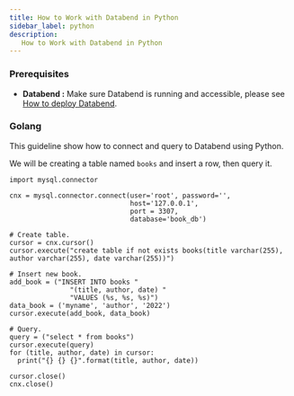 ```yaml
---
title: How to Work with Databend in Python
sidebar_label: python
description:
   How to Work with Databend in Python
---
```


### Prerequisites

* **Databend :** Make sure Databend is running and accessible, please see [How to deploy Databend](/doc/category/deploy).


### Golang

This guideline show how to connect and query to Databend using Python.

We will be creating a table named `books` and insert a row, then query it.

```text
import mysql.connector

cnx = mysql.connector.connect(user='root', password='',
                              host='127.0.0.1',
							  port = 3307,
                              database='book_db')

# Create table.
cursor = cnx.cursor()
cursor.execute("create table if not exists books(title varchar(255), author varchar(255), date varchar(255))")

# Insert new book. 
add_book = ("INSERT INTO books "
               "(title, author, date) "
               "VALUES (%s, %s, %s)")
data_book = ('myname', 'author', '2022')
cursor.execute(add_book, data_book)

# Query.
query = ("select * from books")
cursor.execute(query)
for (title, author, date) in cursor:
  print("{} {} {}".format(title, author, date))

cursor.close()
cnx.close()
```
